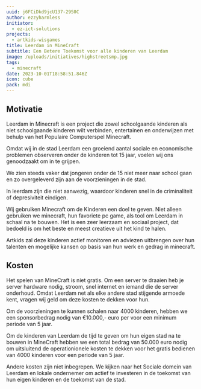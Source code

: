 ```yaml
---
uuid: j6FCiDkd9jcU137-29S0C
author: ezzyharmless
initiator:
  - ez-ict-solutions
projects:
  - artkids-wisgames
title: Leerdam in MineCraft
subtitle: Een Betere Toekomst voor alle kinderen van Leerdam
image: /uploads/initiatives/highstreetsmp.jpg
tags:
  - minecraft
date: 2023-10-01T18:58:51.846Z
icon: cube
pack: mdi
---
```


## Motivatie
Leerdam in Minecraft is een project die zowel schoolgaande kinderen als niet schoolgaande kinderen wilt verbinden, entertainen en onderwijzen met behulp van het Populaire Computerspel Minecraft.

Omdat wij in de stad Leerdam een groeiend aantal sociale en economische problemen observeren onder de kinderen tot 15 jaar, voelen wij ons genoodzaakt om in te grijpen.

We zien steeds vaker dat jongeren onder de 15 niet meer naar school gaan en zo overgeleverd zijn aan de voorzieningen in de stad.

In leerdam zijn die niet aanwezig, waardoor kinderen snel in de criminaliteit of depresiviteit eindigen.

Wij gebruiken Minecraft om de Kinderen een doel te geven. Niet alleen gebruiken we minecraft, hun favoriete pc game, als tool om Leerdam in schaal na te bouwen. Het is een zeer leerzaam en sociaal project, dat bedoeld is om het beste en meest creatieve uit het kind te halen.

Artkids zal deze kinderen actief monitoren en adviezen uitbrengen over hun talenten en mogelijke kansen op basis van hun werk en gedrag in minecraft.

## Kosten
Het spelen van MineCraft is niet gratis. Om een server te draaien heb je server hardware nodig, stroom, snel internet en iemand die de server onderhoud. Omdat Leerdam net als elke andere stad stijgende armoede kent, vragen wij geld om deze kosten te dekken voor hun.

Om de voorzieningen te kunnen schalen naar 4000 kinderen, hebben we een sponsorbedrag nodig van €10.000,- euro per voor een minimum periode van 5 jaar.

Om de kinderen van Leerdam de tijd te geven om hun eigen stad na te bouwen in MineCraft hebben we een total bedrag van 50.000 euro nodig om uitsluitend de operationionele kosten te dekken voor het gratis bedienen van 4000 kinderen voor een periode van 5 jaar.

Andere kosten zijn niet inbegrepen. We kijken naar het Sociale domein van Leerdam en lokale ondernemer om actief te investeren in de toekomst van hun eigen kinderen en de toekomst van de stad.